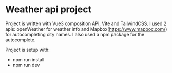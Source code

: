# Weather api project

Project is written with Vue3 composition API, Vite and TailwindCSS. I used 2 apis: openWeather for weather info and Mapbox(https://www.mapbox.com/) for autocompleting city names. I also used a npm package for the autocomplete.

Project is setup with:
- npm run install
- npm run dev
